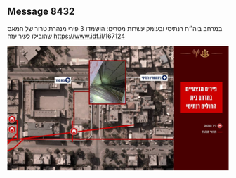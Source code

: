 ## Message 8432

במרחב ביה״ח רנתיסי ובעומק עשרות מטרים:
הושמדו 3 פירי מנהרת טרור של חמאס שהובילו לעיר עזה
https://www.idf.il/167124

![Photo](8432/8432_photo.jpg)
